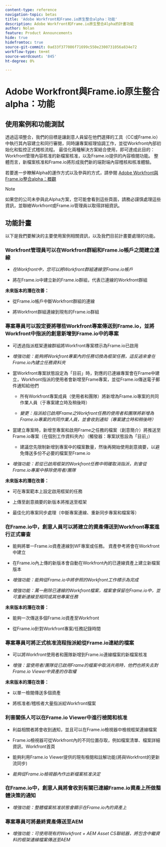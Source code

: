 ```yaml
---
content-type: reference
navigation-topic: betas
title: 'Adobe Workfront和Frame.io原生整合alpha：功能'
description: Adobe Workfront和Frame.io原生整合Alpha的計畫功能
author: Nolan
feature: Product Announcements
hide: true
hidefromtoc: true
source-git-commit: 0ad33f377086f71699c550e2300731056a834e72
workflow-type: tm+mt
source-wordcount: '845'
ht-degree: 0%

---
```



# Adobe Workfront與Frame.io原生整合alpha：功能

## 使用案例和功能測試

透過這項整合，我們的目標是讓創意人員留在他們選擇的工具（CC或Frame.io）中執行其內容建立和同行審閱，同時讓專案經理協調工作，並從Workfront內部初始化和監控正式稽核流程。 最佳化兩種解決方案結合使用，即可達成此目的：Workfront管理內容核准的新檔案核准，以及Frame.io提供的內容檢閱功能。 整體而言，新檔案核准和Frame.io將形成我們新的端對端內容稽核和核准體驗。 

若要進一步瞭解Alpha的運作方式以及參與的方式，請參閱 [Adobe Workfront與Frame.io整合alpha：概觀](/help/quicksilver/product-announcements/betas/frame-io-wf-integration-alpha/frame-io-wf-integration-alpha-overview.md)


>[!NOTE]
>
>如果您的公司未參與此Alpha方案，您可能會看到這些頁面，請務必謹慎處理這些資訊，並聯絡Workfront或Frame.io管理員以取得詳細資訊。

<!--Initial setup and basic test scenario 

As part of the alpha program, we've provisioned a new test Frame.io account for you and connected it to a new group "Frame.io alpha testing" in your existing Workfront Preview or Sandbox environment. To test the delivered functionality please log in to your Workfront Preview or Sandbox instance and  perform the following steps: 

Coordinators: Within Workfront, create a project with the "Frame.io alpha testing" group assigned as project group 

Coordinators: Within Workfront, assign your creatives to the project or Frame enabled tasks and change the project status to "Current" 

Creatives: Check your emails for an invite to the newly created Frame.io project 

Creatives: Click on the "Join project" button within the invitation email to join the Frame.io project, review the creative brief within the project and start your content creation within your CC tool of choice 

Creatives: Upload your created assets to Frame.io and add them to the linked Workfront project (or assigned Frame enabled tasks)  

Coordinators: Within Workfront, see the linked Frame.io assets in your project and assign reviewers / approvers (new document approvals: More help on this feature) 

Stakeholders: Withing Workfront, view your approval request in Workfront Home or Document Details and review the Frame connected document in the Frame.io Viewer. Leave a comment feedback 

Coordinators: Within Workfront, view the stakeholder created comments within the Updates section of the Frame.io connected document in Workfront 

Stakeholders: Make a decision from within the Frame.io Viewer 

Creatives: Within Frame.io, notice the overall approval decision made for your assets 

Creatives: Within Frame.io, Apply the requested changes by adding the updated version to the version stack of the connected asset 

Coordinators: Within Workfront, assign approvers / reviewers to the new version upload and monitor the progress until it reaches sign-off-->

## 功能計畫

以下是我們要解決的主要使用案例相關資訊，以及我們目前計畫要處理的功能。 <!--, along with documentation to get you started testing.-->


### Workfront管理員可以在Workfront群組和Frame.io帳戶之間建立連線

* _在Workfront中，您可以將Workfront群組連線至Frame.io帳戶_

* 將在Frame.io中建立新的Frame.io群組，代表已連線的Workfront群組

**未來版本的潛在改善：**

* 從Frame.io帳戶中斷Workfront群組的連線

* 將Workfront群組連線到現有的Frame.io群組

### 專案專員可以設定要將哪些Workfront專案傳送到Frame.io，並將Workfront中指派的創意新增到Frame.io中的專案

* 可透過指派框架連線群組將Workfront專案標示為Frame.io已啟用

* _增強功能：能夠將Workfront專案內的任務切換為框架任務，這反過來會在Frame.io內建立任務資料夾_

* 當Workfront專案狀態設定為「目前」時，對應的已連線專案會在Frame中建立，Workfront指派的使用者會新增至Frame專案，並從Frame.io傳送電子郵件通知給他們

   * 所有Workfront專案成員（使用者和團隊）將新增為Frame.io專案的共同作業人員（于專案建立時及稍後時）

   * _變更：指派給已啟用Frame之Workfront任務的使用者和團隊將新增為Frame.io專案的共同作業人員，並會收到通知（專案建立時和稍後時）_

* 當建立專案時，新增至專案和啟用Frame之任務的檔案（創意簡介）將推送至Frame.io專案（在個別工作資料夾內）（觸發器：專案狀態設為「目前」）

   * 建議您先限制新增到專案中的檔案數量，然後再開始使用創意摘要，以避免傳送多份不必要的檔案至Frame.io

* _增強功能：若從已啟用框架的Workfront任務中明確取消指派，則會從Frame.io專案中移除使用者/團隊_

**未來版本的潛在改善：**

* 可在專案範本上設定啟用框架的任務

* 上傳至創意摘要的新版本將推送至框架

* 最佳化的專案同步處理（中斷專案連線、重新同步專案和檔案等）

### 在Frame.io中，創意人員可以將建立的資產傳送到Workfront專案進行正式審查

* 能夠將單一Frame.io資產連線到WF專案或任務。 資產參考將會在Workfront中建立

* 在Frame.io內上傳的新版本會自動在Workfront內的已連線資產上建立新檔案版本

* _增強功能：能夠從Frame.io中將參照的Workfront工作標示為完成_

* _增強功能：萬一刪除已連線的Workfront檔案，檔案會保留在Frame.io中，並可重新連線至相同或其他專案任務_

**未來版本的潛在改善：**

* 能夠一次傳送多個Frame.io資產至Workfront

* 從Frame.io針對Workfront專案/任務記錄時間

### 專案專員可將正式核准流程指派給從Frame.io連結的檔案

* 可以將Workfront使用者和團隊新增到Frame.io連線檔案的新檔案核准

* _增強：當使用者/團隊從已啟用Frame的檔案中取消共用時，他們也將失去對Frame.io Viewer中資產的存取權_

**未來版本的潛在改善：**

* 以單一檢閱傳送多個資產

* 將核准者/稽核者大量指派給Workfront檔案

### 利害關係人可以在Frame.io Viewer中進行檢閱和核准

* 利益相關者將會收到通知，並且可以在Frame.io檢視器中檢視框架連線檔案

* Frame.io檢視器可從Workfront內的不同位置存取，例如檔案清單、檔案詳細資訊、Workfront首頁

* 能夠利用Frame.io Viewer提供的現有檢閱和註解功能(將與Workfront的更新流同步)

* _能夠從Frame.io檢視器內作出新檔案核准決定_

### 在Frame.io中，創意人員將會收到有關已連線Frame.io資產上所做整體決策的通知

* _增強功能：整體檔案核准狀態會顯示在Frame.io內的資產上_

### 專案專員可將最終資產傳送至AEM

* _增強功能：可使用現有的Workfront + AEM Asset CS聯結器，將包含中繼資料的框架連線檔案傳送至AEM_
